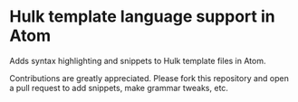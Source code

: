 # Hulk template language support in Atom

Adds syntax highlighting and snippets to Hulk template files in Atom.

Contributions are greatly appreciated. Please fork this repository and open a pull request to add snippets, make grammar tweaks, etc.
